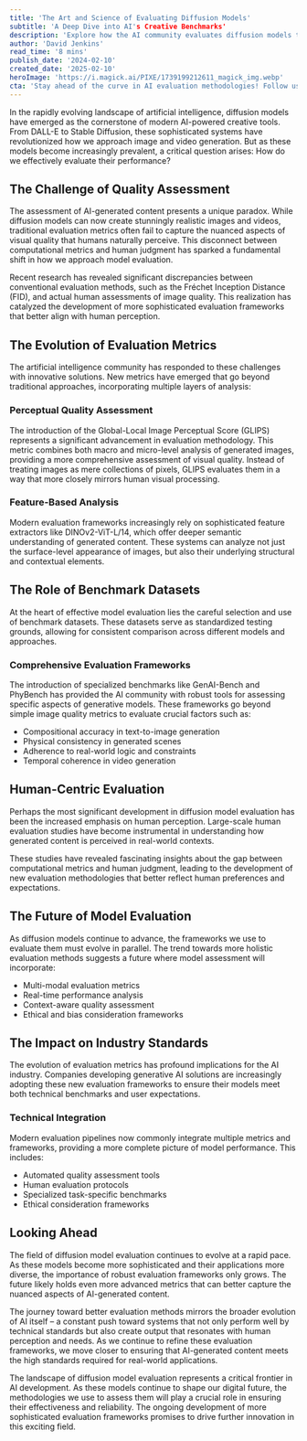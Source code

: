 ```yaml
---
title: 'The Art and Science of Evaluating Diffusion Models'
subtitle: 'A Deep Dive into AI's Creative Benchmarks'
description: 'Explore how the AI community evaluates diffusion models through innovative metrics, benchmark datasets, and human-centric approaches. Learn about the evolution of evaluation frameworks and their impact on industry standards in this comprehensive analysis of AI's creative benchmarks.'
author: 'David Jenkins'
read_time: '8 mins'
publish_date: '2024-02-10'
created_date: '2025-02-10'
heroImage: 'https://i.magick.ai/PIXE/1739199212611_magick_img.webp'
cta: 'Stay ahead of the curve in AI evaluation methodologies! Follow us on LinkedIn for regular updates on the latest developments in diffusion model benchmarking and evaluation frameworks.'
---
```


In the rapidly evolving landscape of artificial intelligence, diffusion models have emerged as the cornerstone of modern AI-powered creative tools. From DALL-E to Stable Diffusion, these sophisticated systems have revolutionized how we approach image and video generation. But as these models become increasingly prevalent, a critical question arises: How do we effectively evaluate their performance?

## The Challenge of Quality Assessment

The assessment of AI-generated content presents a unique paradox. While diffusion models can now create stunningly realistic images and videos, traditional evaluation metrics often fail to capture the nuanced aspects of visual quality that humans naturally perceive. This disconnect between computational metrics and human judgment has sparked a fundamental shift in how we approach model evaluation.

Recent research has revealed significant discrepancies between conventional evaluation methods, such as the Fréchet Inception Distance (FID), and actual human assessments of image quality. This realization has catalyzed the development of more sophisticated evaluation frameworks that better align with human perception.

## The Evolution of Evaluation Metrics

The artificial intelligence community has responded to these challenges with innovative solutions. New metrics have emerged that go beyond traditional approaches, incorporating multiple layers of analysis:

### Perceptual Quality Assessment

The introduction of the Global-Local Image Perceptual Score (GLIPS) represents a significant advancement in evaluation methodology. This metric combines both macro and micro-level analysis of generated images, providing a more comprehensive assessment of visual quality. Instead of treating images as mere collections of pixels, GLIPS evaluates them in a way that more closely mirrors human visual processing.

### Feature-Based Analysis

Modern evaluation frameworks increasingly rely on sophisticated feature extractors like DINOv2-ViT-L/14, which offer deeper semantic understanding of generated content. These systems can analyze not just the surface-level appearance of images, but also their underlying structural and contextual elements.

## The Role of Benchmark Datasets

At the heart of effective model evaluation lies the careful selection and use of benchmark datasets. These datasets serve as standardized testing grounds, allowing for consistent comparison across different models and approaches.

### Comprehensive Evaluation Frameworks

The introduction of specialized benchmarks like GenAI-Bench and PhyBench has provided the AI community with robust tools for assessing specific aspects of generative models. These frameworks go beyond simple image quality metrics to evaluate crucial factors such as:

- Compositional accuracy in text-to-image generation
- Physical consistency in generated scenes
- Adherence to real-world logic and constraints
- Temporal coherence in video generation

## Human-Centric Evaluation

Perhaps the most significant development in diffusion model evaluation has been the increased emphasis on human perception. Large-scale human evaluation studies have become instrumental in understanding how generated content is perceived in real-world contexts.

These studies have revealed fascinating insights about the gap between computational metrics and human judgment, leading to the development of new evaluation methodologies that better reflect human preferences and expectations.

## The Future of Model Evaluation

As diffusion models continue to advance, the frameworks we use to evaluate them must evolve in parallel. The trend towards more holistic evaluation methods suggests a future where model assessment will incorporate:

- Multi-modal evaluation metrics
- Real-time performance analysis
- Context-aware quality assessment
- Ethical and bias consideration frameworks

## The Impact on Industry Standards

The evolution of evaluation metrics has profound implications for the AI industry. Companies developing generative AI solutions are increasingly adopting these new evaluation frameworks to ensure their models meet both technical benchmarks and user expectations.

### Technical Integration

Modern evaluation pipelines now commonly integrate multiple metrics and frameworks, providing a more complete picture of model performance. This includes:

- Automated quality assessment tools
- Human evaluation protocols
- Specialized task-specific benchmarks
- Ethical consideration frameworks

## Looking Ahead

The field of diffusion model evaluation continues to evolve at a rapid pace. As these models become more sophisticated and their applications more diverse, the importance of robust evaluation frameworks only grows. The future likely holds even more advanced metrics that can better capture the nuanced aspects of AI-generated content.

The journey toward better evaluation methods mirrors the broader evolution of AI itself – a constant push toward systems that not only perform well by technical standards but also create output that resonates with human perception and needs. As we continue to refine these evaluation frameworks, we move closer to ensuring that AI-generated content meets the high standards required for real-world applications.

The landscape of diffusion model evaluation represents a critical frontier in AI development. As these models continue to shape our digital future, the methodologies we use to assess them will play a crucial role in ensuring their effectiveness and reliability. The ongoing development of more sophisticated evaluation frameworks promises to drive further innovation in this exciting field.